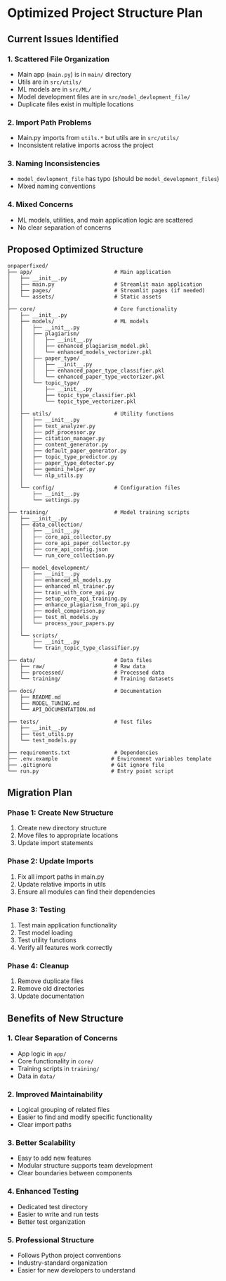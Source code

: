 # Optimized Project Structure Plan

## Current Issues Identified

### 1. **Scattered File Organization**
- Main app (`main.py`) is in `main/` directory
- Utils are in `src/utils/` 
- ML models are in `src/ML/`
- Model development files are in `src/model_devlopment_file/`
- Duplicate files exist in multiple locations

### 2. **Import Path Problems**
- Main.py imports from `utils.*` but utils are in `src/utils/`
- Inconsistent relative imports across the project

### 3. **Naming Inconsistencies**
- `model_devlopment_file` has typo (should be `model_development_files`)
- Mixed naming conventions

### 4. **Mixed Concerns**
- ML models, utilities, and main application logic are scattered
- No clear separation of concerns

## Proposed Optimized Structure

```
onpaperfixed/
├── app/                          # Main application
│   ├── __init__.py
│   ├── main.py                   # Streamlit main application
│   ├── pages/                    # Streamlit pages (if needed)
│   └── assets/                   # Static assets
│
├── core/                         # Core functionality
│   ├── __init__.py
│   ├── models/                   # ML models
│   │   ├── __init__.py
│   │   ├── plagiarism/
│   │   │   ├── __init__.py
│   │   │   ├── enhanced_plagiarism_model.pkl
│   │   │   └── enhanced_models_vectorizer.pkl
│   │   ├── paper_type/
│   │   │   ├── __init__.py
│   │   │   ├── enhanced_paper_type_classifier.pkl
│   │   │   └── enhanced_paper_type_vectorizer.pkl
│   │   └── topic_type/
│   │       ├── __init__.py
│   │       ├── topic_type_classifier.pkl
│   │       └── topic_type_vectorizer.pkl
│   │
│   ├── utils/                    # Utility functions
│   │   ├── __init__.py
│   │   ├── text_analyzer.py
│   │   ├── pdf_processor.py
│   │   ├── citation_manager.py
│   │   ├── content_generator.py
│   │   ├── default_paper_generator.py
│   │   ├── topic_type_predictor.py
│   │   ├── paper_type_detector.py
│   │   ├── gemini_helper.py
│   │   └── nlp_utils.py
│   │
│   └── config/                   # Configuration files
│       ├── __init__.py
│       └── settings.py
│
├── training/                     # Model training scripts
│   ├── __init__.py
│   ├── data_collection/
│   │   ├── __init__.py
│   │   ├── core_api_collector.py
│   │   ├── core_api_paper_collector.py
│   │   ├── core_api_config.json
│   │   └── run_core_collection.py
│   │
│   ├── model_development/
│   │   ├── __init__.py
│   │   ├── enhanced_ml_models.py
│   │   ├── enhanced_ml_trainer.py
│   │   ├── train_with_core_api.py
│   │   ├── setup_core_api_training.py
│   │   ├── enhance_plagiarism_from_api.py
│   │   ├── model_comparison.py
│   │   ├── test_ml_models.py
│   │   └── process_your_papers.py
│   │
│   └── scripts/
│       ├── __init__.py
│       └── train_topic_type_classifier.py
│
├── data/                         # Data files
│   ├── raw/                      # Raw data
│   ├── processed/                # Processed data
│   └── training/                 # Training datasets
│
├── docs/                         # Documentation
│   ├── README.md
│   ├── MODEL_TUNING.md
│   └── API_DOCUMENTATION.md
│
├── tests/                        # Test files
│   ├── __init__.py
│   ├── test_utils.py
│   └── test_models.py
│
├── requirements.txt              # Dependencies
├── .env.example                 # Environment variables template
├── .gitignore                   # Git ignore file
└── run.py                       # Entry point script
```

## Migration Plan

### Phase 1: Create New Structure
1. Create new directory structure
2. Move files to appropriate locations
3. Update import statements

### Phase 2: Update Imports
1. Fix all import paths in main.py
2. Update relative imports in utils
3. Ensure all modules can find their dependencies

### Phase 3: Testing
1. Test main application functionality
2. Test model loading
3. Test utility functions
4. Verify all features work correctly

### Phase 4: Cleanup
1. Remove duplicate files
2. Remove old directories
3. Update documentation

## Benefits of New Structure

### 1. **Clear Separation of Concerns**
- App logic in `app/`
- Core functionality in `core/`
- Training scripts in `training/`
- Data in `data/`

### 2. **Improved Maintainability**
- Logical grouping of related files
- Easier to find and modify specific functionality
- Clear import paths

### 3. **Better Scalability**
- Easy to add new features
- Modular structure supports team development
- Clear boundaries between components

### 4. **Enhanced Testing**
- Dedicated test directory
- Easier to write and run tests
- Better test organization

### 5. **Professional Structure**
- Follows Python project conventions
- Industry-standard organization
- Easier for new developers to understand
